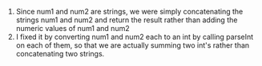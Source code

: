 1. Since num1 and num2 are strings, we were simply concatenating the strings num1 and num2 and return the result rather than adding the numeric values of num1 and num2
2. I fixed it by converting num1 and num2 each to an int by calling parseInt on each of them, so that we are actually summing two int's rather than concatenating two strings.